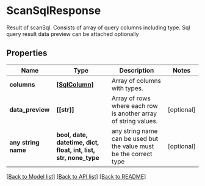 # ScanSqlResponse

Result of scanSql. Consists of array of query columns including type. Sql query result data preview can be attached optionally

## Properties
Name | Type | Description | Notes
------------ | ------------- | ------------- | -------------
**columns** | [**[SqlColumn]**](SqlColumn.md) | Array of columns with types. | 
**data_preview** | **[[str]]** | Array of rows where each row is another array of string values. | [optional] 
**any string name** | **bool, date, datetime, dict, float, int, list, str, none_type** | any string name can be used but the value must be the correct type | [optional]

[[Back to Model list]](../README.md#documentation-for-models) [[Back to API list]](../README.md#documentation-for-api-endpoints) [[Back to README]](../README.md)


